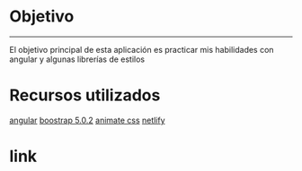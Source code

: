 # Objetivo

<hr>
El objetivo principal de esta aplicación es practicar mis habilidades con angular y algunas librerías de estilos
<link rel="stylesheet" href="https://cdn.jsdelivr.net/gh/devicons/devicon@v2.14.0/devicon.min.css">

# Recursos utilizados

[angular](https://angular.io/) 
[boostrap 5.0.2](https://getbootstrap.com/)
[animate css](https://animate.style/)
[netlify](https://animate.style/)

# link
